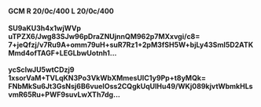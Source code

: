 #### GCM R 20/0c/400 L 20/0c/400
**SU9aKU3h4x1wjWVp**<br/>**uTPZX6/Jwg83SJw96pDraZNUjnnQM962p7MXxvgi/c8=**<br/>**7+jeQfzj/v7Ru9A+omm79uH+suR7Rz1+2pM3fSH5W+bjLy43SmI5D2ATKMmd4ofTAGF+LEGLbwUotnh1...**<br/><br/>
**ycScIwJU5wtCDzj9**<br/>**1xsorVaM+TVLqKN3Po3VkWbXMmesUIC1y9Pp+t8yMQk=**<br/>**FNbMkSu6Jt3GsNsj6B6vueIOss2CQgkUqUlHu49/WKj089kjvtWbmkHLsvmR65Ru+PWF9suvLwXTh7dg...**